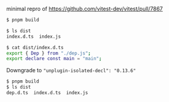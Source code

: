 minimal repro of https://github.com/vitest-dev/vitest/pull/7867

```sh
$ pnpm build

$ ls dist
index.d.ts  index.js

$ cat dist/index.d.ts
export { Dep } from "./dep.js";
export declare const main = "main";
```

Downgrade to `"unplugin-isolated-decl": "0.13.6"`

```sh
$ pnpm build
$ ls dist
dep.d.ts  index.d.ts  index.js
```
